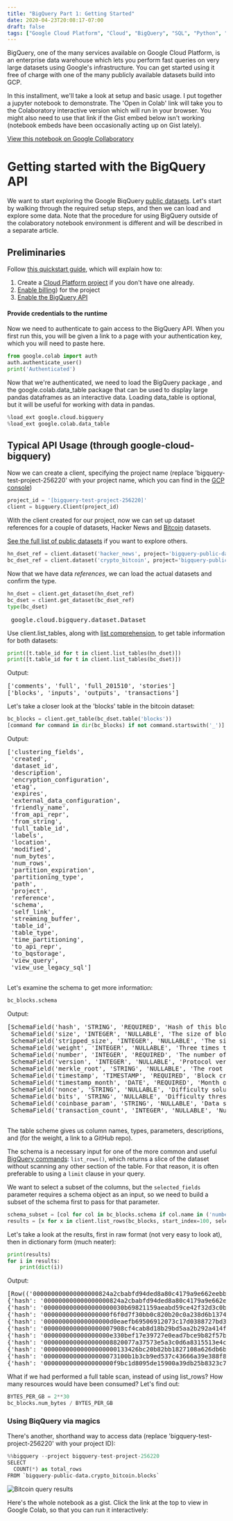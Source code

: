 ```yaml
---
title: "BigQuery Part 1: Getting Started"
date: 2020-04-23T20:08:17-07:00
draft: false
tags: ["Google Cloud Platform", "Cloud", "BigQuery", "SQL", "Python", "Big Data"]
---
```


BigQuery, one of the many services available on Google Cloud Platform, is an enterprise data warehouse which lets you perform fast queries on very large datasets using Google's infrastructure. You can get started using it free of charge with one of the many publicly available datasets build into GCP.

In this installment, we'll take a look at setup and basic usage. I put together a jupyter notebook to demonstrate. The 'Open in Colab' link will take you to the Colaboratory interactive version which will run in your browser. You might also need to use that link if the Gist embed below isn't working (notebook embeds have been occasionally acting up on Gist lately).


<a href = "https://colab.research.google.com/github/gdcutting/bigquery/blob/master/Google_BigQuery_Getting_Started.ipynb" target = "new">View this notebook on Google Collaboratory</a>

# Getting started with the BigQuery API

We want to start exploring the Google BiqQuery [public datasets](https://cloud.google.com/bigquery/public-data/). Let's start by walking through the required setup steps, and then we can load and explore some data. Note that the procedure for using BigQuery outside of the colaboratory notebook environment is different and will be described in a separate article.

## Preliminaries
Follow [this quickstart guide](https://cloud.google.com/bigquery/docs/quickstarts/quickstart-client-libraries), which will explain how to:

1. Create a [Cloud Platform project](https://console.cloud.google.com/cloud-resource-manager) if you don't have one already.
2. [Enable billing](https://support.google.com/cloud/answer/6293499#enable-billing)) for the project
3. [Enable the BigQuery API](https://console.cloud.google.com/flows/enableapi?apiid=bigquery)

#### Provide credentials to the runtime
Now we need to authenticate to gain access to the BigQuery API. When you first run this, you will be given a link to a page with your authentication key, which you will need to paste here.

```python
from google.colab import auth
auth.authenticate_user()
print('Authenticated')
```

Now that we're authenticated, we need to load the BigQuery package
, and the google.colab.data_table package that can be used to display large pandas dataframes as an interactive data. Loading data_table is optional, but it will be useful for working with data in pandas.

```python
%load_ext google.cloud.bigquery
%load_ext google.colab.data_table
```

## Typical API Usage (through google-cloud-bigquery)

Now we can create a client, specifying the project name (replace 'bigquery-test-project-256220' with your project name, which you can find in the [GCP console](https://console.cloud.google.com))

```python
project_id = '[bigquery-test-project-256220]'
client = bigquery.Client(project_id)
```

With the client created for our project, now we can set up dataset references for a couple of datasets, Hacker News and [Bitcoin](https://console.cloud.google.com/bigquery?p=bigquery-public-data&d=crypto_bitcoin&page=dataset&project=bigquery-test-project-256220&folder&organizationId) datasets.

[See the full list of public datasets](https://console.cloud.google.com/marketplace/browse?filter=solution-type:dataset) if you want to explore others.

```python
hn_dset_ref = client.dataset('hacker_news', project='bigquery-public-data')
bc_dset_ref = client.dataset('crypto_bitcoin', project='bigquery-public-data')
```

Now that we have data *references*, we can load the actual datasets and confirm the type.

```python
hn_dset = client.get_dataset(hn_dset_ref)
bc_dset = client.get_dataset(bc_dset_ref)
type(bc_dset)
```

<pre> google.cloud.bigquery.dataset.Dataset</pre>

Use client.list_tables, along with [list comprehension](https://www.python.org/dev/peps/pep-0202/), to get table information for both datasets:

```python
print([t.table_id for t in client.list_tables(hn_dset)])
print([t.table_id for t in client.list_tables(bc_dset)])
```

<div>
Output:
<pre>
['comments', 'full', 'full_201510', 'stories']
['blocks', 'inputs', 'outputs', 'transactions']
</pre>
</div>

Let's take a closer look at the 'blocks' table in the bitcoin dataset:

```python
bc_blocks = client.get_table(bc_dset.table('blocks'))
[command for command in dir(bc_blocks) if not command.startswith('_')]
```


<div>
Output:
<pre>
['clustering_fields',
 'created',
 'dataset_id',
 'description',
 'encryption_configuration',
 'etag',
 'expires',
 'external_data_configuration',
 'friendly_name',
 'from_api_repr',
 'from_string',
 'full_table_id',
 'labels',
 'location',
 'modified',
 'num_bytes',
 'num_rows',
 'partition_expiration',
 'partitioning_type',
 'path',
 'project',
 'reference',
 'schema',
 'self_link',
 'streaming_buffer',
 'table_id',
 'table_type',
 'time_partitioning',
 'to_api_repr',
 'to_bqstorage',
 'view_query',
 'view_use_legacy_sql']
 </pre>
 </div>

Let's examine the schema to get more information:

```python
bc_blocks.schema
```

<div>
Output:
<pre>
[SchemaField('hash', 'STRING', 'REQUIRED', 'Hash of this block', ()),
 SchemaField('size', 'INTEGER', 'NULLABLE', 'The size of block data in bytes', ()),
 SchemaField('stripped_size', 'INTEGER', 'NULLABLE', 'The size of block data in bytes excluding witness data', ()),
 SchemaField('weight', 'INTEGER', 'NULLABLE', 'Three times the base size plus the total size. https://github.com/bitcoin/bips/blob/master/bip-0141.mediawiki', ()),
 SchemaField('number', 'INTEGER', 'REQUIRED', 'The number of the block', ()),
 SchemaField('version', 'INTEGER', 'NULLABLE', 'Protocol version specified in block header', ()),
 SchemaField('merkle_root', 'STRING', 'NULLABLE', 'The root node of a Merkle tree, where leaves are transaction hashes', ()),
 SchemaField('timestamp', 'TIMESTAMP', 'REQUIRED', 'Block creation timestamp specified in block header', ()),
 SchemaField('timestamp_month', 'DATE', 'REQUIRED', 'Month of the block creation timestamp specified in block header', ()),
 SchemaField('nonce', 'STRING', 'NULLABLE', 'Difficulty solution specified in block header', ()),
 SchemaField('bits', 'STRING', 'NULLABLE', 'Difficulty threshold specified in block header', ()),
 SchemaField('coinbase_param', 'STRING', 'NULLABLE', 'Data specified in the coinbase transaction of this block', ()),
 SchemaField('transaction_count', 'INTEGER', 'NULLABLE', 'Number of transactions included in this block', ())]
 </pre>
 </div>

 The table scheme gives us column names, types, parameters, descriptions, and (for the weight, a link to a GitHub repo).

 The schema is a necessary input for one of the more common and useful [BigQuery commands](https://googleapis.dev/python/bigquery/latest/reference.html): `list_rows()`, which returns a slice of the dataset without scanning any other section of the table. For that reason, it is often preferable to using a `limit` clause in your query.

 We want to select a subset of the columns, but the `selected_fields` parameter requires a schema object as an input, so we need to build a subset of the schema first to pass for that parameter.

```python
schema_subset = [col for col in bc_blocks.schema if col.name in ('number', 'timestamp', 'hash')]
results = [x for x in client.list_rows(bc_blocks, start_index=100, selected_fields=schema_subset, max_results=10)]
```

Let's take a look at the results, first in raw format (not very easy to look at), then in dictionary form (much neater):

```python
print(results)
for i in results:
    print(dict(i))
```

<div>
Output:
<pre>
[Row(('000000000000000000824a2cbabfd94ded8a80c4179a9e662eebb205a6d22663', 487527, datetime.datetime(2017, 9, 29, 14, 25, 30, tzinfo=<UTC>)), {'hash': 0, 'number': 1, 'timestamp': 2}), Row(('0000000000000000000030b69821159aeabd59ce42f32d3c0b10dfa3fab984f1', 487001, datetime.datetime(2017, 9, 26, 5, 55, 18, tzinfo=<UTC>)), {'hash': 0, 'number': 1, 'timestamp': 2}), Row(('000000000000000000f6f0d7f30bb0c820b20c0a238d6b13747fb34b1ffda97d', 487132, datetime.datetime(2017, 9, 27, 2, 47, 7, tzinfo=<UTC>)), {'hash': 0, 'number': 1, 'timestamp': 2}), Row(('000000000000000000d0eaefb69506912073c17d0388727bd3c1463ecd2ad2a2', 486707, datetime.datetime(2017, 9, 24, 0, 58, 8, tzinfo=<UTC>)), {'hash': 0, 'number': 1, 'timestamp': 2}), Row(('0000000000000000007908cf4cab8d18b29bd5aa2b292a414f6c10675f9984eb', 487282, datetime.datetime(2017, 9, 28, 3, 58, 8, tzinfo=<UTC>)), {'hash': 0, 'number': 1, 'timestamp': 2}), Row(('000000000000000000e330bef17e39727e0ead7bce9b82f57b871be23add429e', 487003, datetime.datetime(2017, 9, 26, 6, 17, 5, tzinfo=<UTC>)), {'hash': 0, 'number': 1, 'timestamp': 2}), Row(('0000000000000000008820077a37573e5a3c0d6a8315513e4cccd59462771228', 485973, datetime.datetime(2017, 9, 19, 3, 12, 9, tzinfo=<UTC>)), {'hash': 0, 'number': 1, 'timestamp': 2}), Row(('00000000000000000000133426bc20b82bb1827108a626db6bde3c45adf93824', 486014, datetime.datetime(2017, 9, 19, 11, 19, 41, tzinfo=<UTC>)), {'hash': 0, 'number': 1, 'timestamp': 2}), Row(('00000000000000000073100b1b3cb9ed537c43666a39e388f86e4484e7c14e30', 486192, datetime.datetime(2017, 9, 20, 20, 1, 14, tzinfo=<UTC>)), {'hash': 0, 'number': 1, 'timestamp': 2}), Row(('0000000000000000000f9bc1d8095de15900a39db25b8323c71985778626a1e8', 487118, datetime.datetime(2017, 9, 27, 1, 15, 14, tzinfo=<UTC>)), {'hash': 0, 'number': 1, 'timestamp': 2})]
{'hash': '000000000000000000824a2cbabfd94ded8a80c4179a9e662eebb205a6d22663', 'number': 487527, 'timestamp': datetime.datetime(2017, 9, 29, 14, 25, 30, tzinfo=<UTC>)}
{'hash': '0000000000000000000030b69821159aeabd59ce42f32d3c0b10dfa3fab984f1', 'number': 487001, 'timestamp': datetime.datetime(2017, 9, 26, 5, 55, 18, tzinfo=<UTC>)}
{'hash': '000000000000000000f6f0d7f30bb0c820b20c0a238d6b13747fb34b1ffda97d', 'number': 487132, 'timestamp': datetime.datetime(2017, 9, 27, 2, 47, 7, tzinfo=<UTC>)}
{'hash': '000000000000000000d0eaefb69506912073c17d0388727bd3c1463ecd2ad2a2', 'number': 486707, 'timestamp': datetime.datetime(2017, 9, 24, 0, 58, 8, tzinfo=<UTC>)}
{'hash': '0000000000000000007908cf4cab8d18b29bd5aa2b292a414f6c10675f9984eb', 'number': 487282, 'timestamp': datetime.datetime(2017, 9, 28, 3, 58, 8, tzinfo=<UTC>)}
{'hash': '000000000000000000e330bef17e39727e0ead7bce9b82f57b871be23add429e', 'number': 487003, 'timestamp': datetime.datetime(2017, 9, 26, 6, 17, 5, tzinfo=<UTC>)}
{'hash': '0000000000000000008820077a37573e5a3c0d6a8315513e4cccd59462771228', 'number': 485973, 'timestamp': datetime.datetime(2017, 9, 19, 3, 12, 9, tzinfo=<UTC>)}
{'hash': '00000000000000000000133426bc20b82bb1827108a626db6bde3c45adf93824', 'number': 486014, 'timestamp': datetime.datetime(2017, 9, 19, 11, 19, 41, tzinfo=<UTC>)}
{'hash': '00000000000000000073100b1b3cb9ed537c43666a39e388f86e4484e7c14e30', 'number': 486192, 'timestamp': datetime.datetime(2017, 9, 20, 20, 1, 14, tzinfo=<UTC>)}
{'hash': '0000000000000000000f9bc1d8095de15900a39db25b8323c71985778626a1e8', 'number': 487118, 'timestamp': datetime.datetime(2017, 9, 27, 1, 15, 14, tzinfo=<UTC>)}
</pre>
</div>

What if we had performed a full table scan, instead of using list_rows? How many resources would have been consumed? Let's find out:

```python
BYTES_PER_GB = 2**30
bc_blocks.num_bytes / BYTES_PER_GB
```

### Using BiqQuery via magics

There's another, shorthand way to access data (replace 'bigquery-test-project-256220' with your project ID):

```python
%%bigquery --project bigquery-test-project-256220
SELECT
  COUNT(*) as total_rows
FROM `bigquery-public-data.crypto_bitcoin.blocks`
```

![Bitcoin query results](/images/bq-table-1.png)

Here's the whole notebook as a gist. Click the link at the top to view in Google Colab, so that you can run it interactively:

<style type="text/css">
  .gist {width:100%; overflow:auto}  
  .gist .file-data {max-height: 1000px;max-width: 500px;}
</style>

<script src="https://gist.github.com/gdcutting/92322a5717cefa556047e76f1529f655.js"></script>
